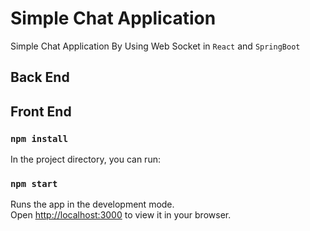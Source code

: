 # Simple Chat Application
Simple Chat Application By Using Web Socket in `React` and `SpringBoot`
## Back End
## Front End

### `npm install`

In the project directory, you can run:

### `npm start`

Runs the app in the development mode.\
Open [http://localhost:3000](http://localhost:3000) to view it in your browser.
